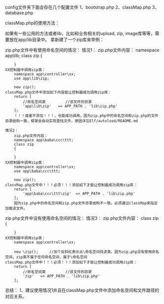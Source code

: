 
config文件夹下面会存在几个配置文件
1、bootstrap.php
2、classMap.php
3、database.php






classMap.php的使用方法：

如果有一些公用的方法或者lib，比如和业务相关的upload, zip, image库等等，需要放在app/lib目录中。
拿新建了一个zip库来举例：

zip.php文件中有使用命名空间的情况：
	情况1：
	zip.php文件内容：
		namespace app\lib;
		class zip
		{
			
		}
	XX控制器中调用zip类：
		namespace app\controller\xx;
		use app\lib\zip;

		new zip();
	classMap.php文件中添加如下内容能让控制器成功调用zip库：
		return [
			//命名空间类 		//该文件的目录
			'app\lib\zip'	=> APP_PATH . 'lib\zip.php'
		];
		！！！或者不添加！！！，也能成功调用，因为zip.php中的命名空间和zip.php的文件目录结构一致，框架会自动实现查找文件，原因详见Elf/autoload/README.md

	情况2：
		zip.php文件内容：
		namespace app\baba\ccc\ttt;
		class zip
		{
			
		}
	XX控制器中调用zip类：
		namespace app\controller\xx;
		use app\baba\ccc\ttt;

		new zip();
	classMap.php文件中！！！必须！！！添加如下才能让控制器成功调用zip库：
		return [
			'app\baba\ccc\ttt\zip'	=> APP_PATH . 'lib\zip.php'
		];
		因为zip.php中的命名空间和zip.php文件目录结构不一致。必须通过classMap来指定加载该文件。

zip.php文件中没有使用命名空间的情况：
		情况3：
		zip.php文件内容：
		class zip
		{
			
		}
	XX控制器中调用zip类：
		namespace app\controller\xx;

		new \zip();		//加个反斜杠表示从\命名空间找该类，因为zip.php没有使用命名空间，zip类不属于任何命名空间，属于\命名空间
	classMap.php文件中！！！必须！！！添加如下才能让控制器成功调用zip库：
		return [
			//命名空间类 		//该文件的目录
			'zip'	=> APP_PATH . 'lib\zip.php'
		];

总结：
1、建议使用情况1并且在classMap.php文件中添加命名空间和文件路径的对应关系。
